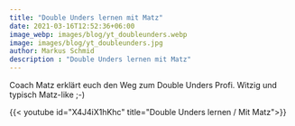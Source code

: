 ```yaml
---
title: "Double Unders lernen mit Matz"
date: 2021-03-16T12:52:36+06:00
image_webp: images/blog/yt_doubleunders.webp
image: images/blog/yt_doubleunders.jpg
author: Markus Schmid
description : "Double Unders lernen mit Matz"
---
```


Coach Matz erklärt euch den Weg zum Double Unders Profi. Witzig und typisch Matz-like ;-)

{{< youtube id="X4J4iX1hKhc" title="Double Unders lernen / Mit Matz">}}
